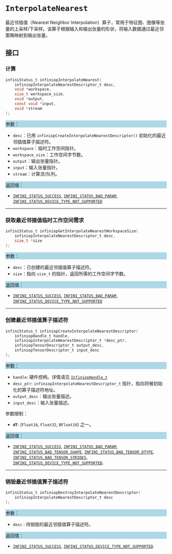 # `InterpolateNearest`

最近邻插值（Nearest Neighbor Interpolation）算子，常用于特征图、图像等张量的上采样/下采样。该算子根据输入和输出张量的形状，将输入数据通过最近邻策略映射到输出张量。

## 接口

### 计算

```c
infiniStatus_t infiniopInterpolateNearest(
    infiniopInterpolateNearestDescriptor_t desc,
    void *workspace,
    size_t workspace_size,
    void *output,
    const void *input,
    void *stream
);
```

<div style="background-color: lightblue; padding: 1px;"> 参数： </div>

- `desc`：已用 `infiniopCreateInterpolateNearestDescriptor()` 初始化的最近邻插值算子描述符。
- `workspace`：临时工作空间指针。
- `workspace_size`：工作空间字节数。
- `output`：输出张量指针。
- `input`：输入张量指针。
- `stream`：计算流/队列。

<div style="background-color: lightblue; padding: 1px;">  返回值：</div>

- [`INFINI_STATUS_SUCCESS`], [`INFINI_STATUS_BAD_PARAM`], [`INFINI_STATUS_DEVICE_TYPE_NOT_SUPPORTED`]

---

### 获取最近邻插值临时工作空间需求

```c
infiniStatus_t infiniopGetInterpolateNearestWorkspaceSize(
    infiniopInterpolateNearestDescriptor_t desc,
    size_t *size
);
```

<div style="background-color: lightblue; padding: 1px;"> 参数：</div>

- `desc`：已创建的最近邻插值算子描述符。
- `size`：指向 `size_t` 的指针，返回所需的工作空间字节数。

<div style="background-color: lightblue; padding: 1px;"> 返回值：</div>

- [`INFINI_STATUS_SUCCESS`], [`INFINI_STATUS_BAD_PARAM`], [`INFINI_STATUS_DEVICE_TYPE_NOT_SUPPORTED`]

---

### 创建最近邻插值算子描述符

```c
infiniStatus_t infiniopCreateInterpolateNearestDescriptor(
    infiniopHandle_t handle,
    infiniopInterpolateNearestDescriptor_t *desc_ptr,
    infiniopTensorDescriptor_t output_desc,
    infiniopTensorDescriptor_t input_desc
);
```

<div style="background-color: lightblue; padding: 1px;"> 参数：</div>

- `handle`: 硬件控柄。详情请见 [`InfiniopHandle_t`]
- `desc_ptr`: `infiniopInterpolateNearestDescriptor_t` 指针，指向将被初始化的算子描述符地址。
- `output_desc`：输出张量描述。
- `input_desc`：输入张量描述。

参数限制：

- **`dT`**:  (`Float16`, `Float32`, `BFloat16`) 之一。

<div style="background-color: lightblue; padding: 1px;"> 返回值：</div>

- [`INFINI_STATUS_SUCCESS`], [`INFINI_STATUS_BAD_PARAM`],  [`INFINI_STATUS_BAD_TENSOR_SHAPE`], [`INFINI_STATUS_BAD_TENSOR_DTYPE`], [`INFINI_STATUS_BAD_TENSOR_STRIDES`], [`INFINI_STATUS_DEVICE_TYPE_NOT_SUPPORTED`].

---

### 销毁最近邻插值算子描述符

```c
infiniStatus_t infiniopDestroyInterpolateNearestDescriptor(
    infiniopInterpolateNearestDescriptor_t desc
);
```

<div style="background-color: lightblue; padding: 1px;"> 参数： </div>

- `desc`
     : 待销毁的最近邻插值算子描述符。

<div style="background-color: lightblue; padding: 1px;"> 返回值： </div>

- [`INFINI_STATUS_SUCCESS`], [`INFINI_STATUS_DEVICE_TYPE_NOT_SUPPORTED`].

<!-- 链接 -->
[`InfiniopHandle_t`]: /infiniop/handle/README.md

[`INFINI_STATUS_SUCCESS`]: /common/status/README.md#INFINI_STATUS_SUCCESS
[`INFINI_STATUS_BAD_PARAM`]: /common/status/README.md#INFINI_STATUS_BAD_PARAM
[`INFINI_STATUS_DEVICE_TYPE_NOT_SUPPORTED`]: /common/status/README.md#INFINI_STATUS_DEVICE_TYPE_NOT_SUPPORTED
[`INFINI_STATUS_BAD_TENSOR_SHAPE`]: /common/status/README.md#INFINI_STATUS_BAD_TENSOR_SHAPE
[`INFINI_STATUS_BAD_TENSOR_DTYPE`]: /common/status/README.md#INFINI_STATUS_BAD_TENSOR_DTYPE
[`INFINI_STATUS_BAD_TENSOR_STRIDES`]: /common/status/README.md#INFINI_STATUS_BAD_TENSOR_STRIDES